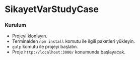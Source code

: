 # SikayetVarStudyCase

### Kurulum
* Projeyi klonlayın.
* Terminalden ```npm install``` komutu ile ilgili paketleri yükleyin.
* ```gulp``` komutu ile projeyi başlatın.
* Proje ```http://localhost:3000/``` konumunda başlayacak.
